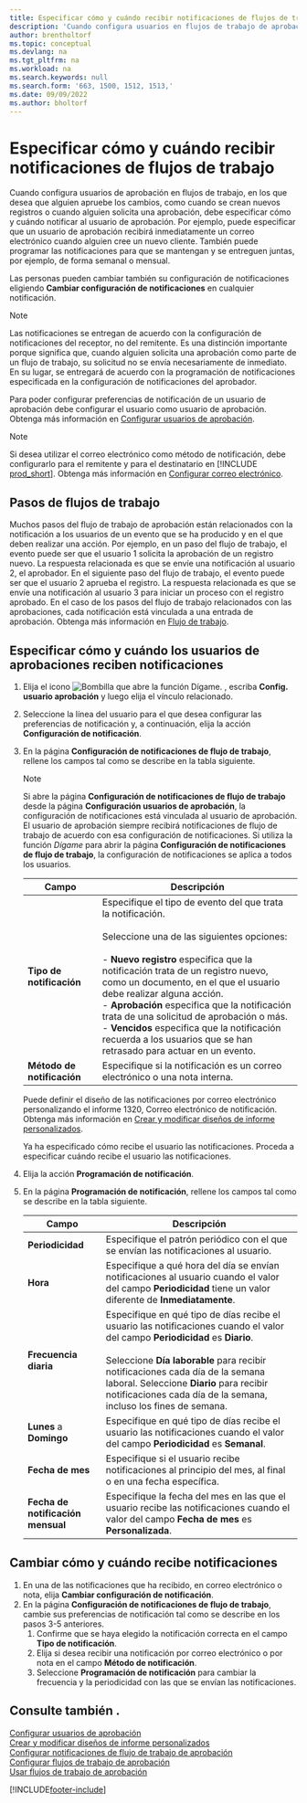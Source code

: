 ```yaml
---
title: Especificar cómo y cuándo recibir notificaciones de flujos de trabajo
description: 'Cuando configura usuarios en flujos de trabajo de aprobación, puede especificar cómo y cuándo recibe notificaciones cada usuario de aprobación.'
author: brentholtorf
ms.topic: conceptual
ms.devlang: na
ms.tgt_pltfrm: na
ms.workload: na
ms.search.keywords: null
ms.search.form: '663, 1500, 1512, 1513,'
ms.date: 09/09/2022
ms.author: bholtorf
---
```

# <a name="specify-when-and-how-to-receive-workflow-notifications" />Especificar cómo y cuándo recibir notificaciones de flujos de trabajo

Cuando configura usuarios de aprobación en flujos de trabajo, en los que desea que alguien apruebe los cambios, como cuando se crean nuevos registros o cuando alguien solicita una aprobación, debe especificar cómo y cuándo notificar al usuario de aprobación. Por ejemplo, puede especificar que un usuario de aprobación recibirá inmediatamente un correo electrónico cuando alguien cree un nuevo cliente. También puede programar las notificaciones para que se mantengan y se entreguen juntas, por ejemplo, de forma semanal o mensual.

Las personas pueden cambiar también su configuración de notificaciones eligiendo **Cambiar configuración de notificaciones** en cualquier notificación.  

> [!NOTE]
> Las notificaciones se entregan de acuerdo con la configuración de notificaciones del receptor, no del remitente. Es una distinción importante porque significa que, cuando alguien solicita una aprobación como parte de un flujo de trabajo, su solicitud no se envía necesariamente de inmediato. En su lugar, se entregará de acuerdo con la programación de notificaciones especificada en la configuración de notificaciones del aprobador.

Para poder configurar preferencias de notificación de un usuario de aprobación debe configurar el usuario como usuario de aprobación. Obtenga más información en [Configurar usuarios de aprobación](across-how-to-set-up-approval-users.md).  

> [!NOTE]
> Si desea utilizar el correo electrónico como método de notificación, debe configurarlo para el remitente y para el destinatario en [!INCLUDE [prod_short](includes/prod_short.md)]. Obtenga más información en [Configurar correo electrónico](admin-how-setup-email.md).

## <a name="steps-in-workflows" />Pasos de flujos de trabajo

Muchos pasos del flujo de trabajo de aprobación están relacionados con la notificación a los usuarios de un evento que se ha producido y en el que deben realizar una acción. Por ejemplo, en un paso del flujo de trabajo, el evento puede ser que el usuario 1 solicita la aprobación de un registro nuevo. La respuesta relacionada es que se envíe una notificación al usuario 2, el aprobador. En el siguiente paso del flujo de trabajo, el evento puede ser que el usuario 2 aprueba el registro. La respuesta relacionada es que se envíe una notificación al usuario 3 para iniciar un proceso con el registro aprobado. En el caso de los pasos del flujo de trabajo relacionados con las aprobaciones, cada notificación está vinculada a una entrada de aprobación. Obtenga más información en [Flujo de trabajo](across-workflow.md).  

## <a name="specify-when-and-how-approval-users-receive-notifications" />Especificar cómo y cuándo los usuarios de aprobaciones reciben notificaciones

1. Elija el icono ![Bombilla que abre la función Dígame.](media/ui-search/search_small.png "Dígame qué desea hacer") , escriba **Config. usuario aprobación** y luego elija el vínculo relacionado.  
2. Seleccione la línea del usuario para el que desea configurar las preferencias de notificación y, a continuación, elija la acción **Configuración de notificación**.  
3. En la página **Configuración de notificaciones de flujo de trabajo**, rellene los campos tal como se describe en la tabla siguiente.  

   > [!NOTE]
   > Si abre la página **Configuración de notificaciones de flujo de trabajo** desde la página **Configuración usuarios de aprobación**, la configuración de notificaciones está vinculada al usuario de aprobación. El usuario de aprobación siempre recibirá notificaciones de flujo de trabajo de acuerdo con esa configuración de notificaciones. Si utiliza la función *Dígame* para abrir la página **Configuración de notificaciones de flujo de trabajo**, la configuración de notificaciones se aplica a todos los usuarios.

   |Campo|Descripción|
   |-----|-----------|
   |**Tipo de notificación**|Especifique el tipo de evento del que trata la notificación.<br /><br /> Seleccione una de las siguientes opciones:<br /><br /> -   **Nuevo registro** especifica que la notificación trata de un registro nuevo, como un documento, en el que el usuario debe realizar alguna acción.<br />-   **Aprobación** especifica que la notificación trata de una solicitud de aprobación o más.<br />-   **Vencidos** especifica que la notificación recuerda a los usuarios que se han retrasado para actuar en un evento.|
   |**Método de notificación**|Especifique si la notificación es un correo electrónico o una nota interna.|

   Puede definir el diseño de las notificaciones por correo electrónico personalizando el informe 1320, Correo electrónico de notificación. Obtenga más información en [Crear y modificar diseños de informe personalizados](ui-how-create-custom-report-layout.md).

   Ya ha especificado cómo recibe el usuario las notificaciones. Proceda a especificar cuándo recibe el usuario las notificaciones.  
4. Elija la acción **Programación de notificación**.  
5. En la página **Programación de notificación**, rellene los campos tal como se describe en la tabla siguiente.  

   |Campo|Descripción|
   |-----|-----------|
   |**Periodicidad**|Especifique el patrón periódico con el que se envían las notificaciones al usuario.|
   |**Hora**|Especifique a qué hora del día se envían notificaciones al usuario cuando el valor del campo **Periodicidad** tiene un valor diferente de **Inmediatamente**.|
   |**Frecuencia diaria**|Especifique en qué tipo de días recibe el usuario las notificaciones cuando el valor del campo **Periodicidad** es **Diario**.<br /><br /> Seleccione **Día laborable** para recibir notificaciones cada día de la semana laboral. Seleccione **Diario** para recibir notificaciones cada día de la semana, incluso los fines de semana.|
   |**Lunes** a **Domingo**|Especifique en qué tipo de días recibe el usuario las notificaciones cuando el valor del campo **Periodicidad** es **Semanal**.|
   |**Fecha de mes**|Especifique si el usuario recibe notificaciones al principio del mes, al final o en una fecha específica.|
   |**Fecha de notificación mensual**|Especifique la fecha del mes en las que el usuario recibe las notificaciones cuando el valor del campo **Fecha de mes** es **Personalizada**.|

## <a name="change-when-and-how-you-receive-notifications" />Cambiar cómo y cuándo recibe notificaciones

1. En una de las notificaciones que ha recibido, en correo electrónico o nota, elija **Cambiar configuración de notificación**.  
2. En la página **Configuración de notificaciones de flujo de trabajo**, cambie sus preferencias de notificación tal como se describe en los pasos 3-5 anteriores.
   1. Confirme que se haya elegido la notificación correcta en el campo **Tipo de notificación**.
   2. Elija si desea recibir una notificación por correo electrónico o por nota en el campo **Método de notificación**.
   3. Seleccione **Programación de notificación** para cambiar la frecuencia y la periodicidad con las que se envían las notificaciones.

## <a name="see-also" />Consulte también .

[Configurar usuarios de aprobación](across-how-to-set-up-approval-users.md)  
[Crear y modificar diseños de informe personalizados](ui-how-create-custom-report-layout.md)  
[Configurar notificaciones de flujo de trabajo de aprobación](across-setting-up-workflow-notifications.md)  
[Configurar flujos de trabajo de aprobación](across-set-up-workflows.md)  
[Usar flujos de trabajo de aprobación](across-use-workflows.md)

[!INCLUDE[footer-include](includes/footer-banner.md)]
